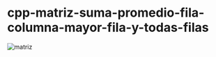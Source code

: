 # cpp-matriz-suma-promedio-fila-columna-mayor-fila-y-todas-filas
![matriz](https://user-images.githubusercontent.com/30559667/103113026-b1c34c80-4626-11eb-904a-eb1b25d62711.PNG)
